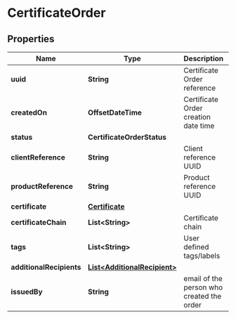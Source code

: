 

# CertificateOrder


## Properties

| Name | Type | Description | Notes |
|------------ | ------------- | ------------- | -------------|
|**uuid** | **String** | Certificate Order reference |  |
|**createdOn** | **OffsetDateTime** | Certificate Order creation date time |  |
|**status** | **CertificateOrderStatus** |  |  |
|**clientReference** | **String** | Client reference UUID |  [readonly] |
|**productReference** | **String** | Product reference UUID |  [readonly] |
|**certificate** | [**Certificate**](Certificate.md) |  |  [optional] |
|**certificateChain** | **List&lt;String&gt;** | Certificate chain |  [optional] |
|**tags** | **List&lt;String&gt;** | User defined tags/labels |  [optional] |
|**additionalRecipients** | [**List&lt;AdditionalRecipient&gt;**](AdditionalRecipient.md) |  |  [optional] |
|**issuedBy** | **String** | email of the person who created the order |  [optional] [readonly] |



